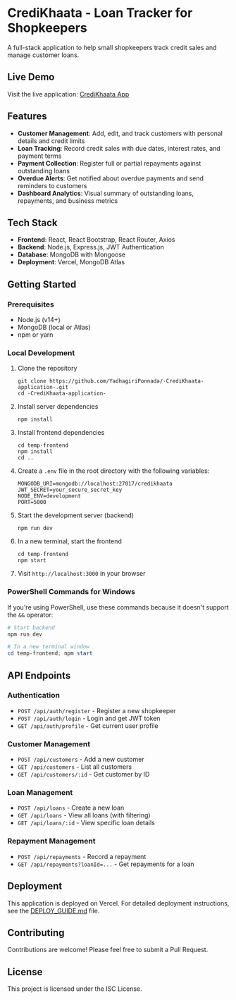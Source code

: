 # CrediKhaata - Loan Tracker for Shopkeepers

A full-stack application to help small shopkeepers track credit sales and manage customer loans.

## Live Demo

Visit the live application: [CrediKhaata App](https://credikhaata-application.vercel.app/)

## Features

- **Customer Management**: Add, edit, and track customers with personal details and credit limits
- **Loan Tracking**: Record credit sales with due dates, interest rates, and payment terms
- **Payment Collection**: Register full or partial repayments against outstanding loans
- **Overdue Alerts**: Get notified about overdue payments and send reminders to customers
- **Dashboard Analytics**: Visual summary of outstanding loans, repayments, and business metrics

## Tech Stack

- **Frontend**: React, React Bootstrap, React Router, Axios
- **Backend**: Node.js, Express.js, JWT Authentication
- **Database**: MongoDB with Mongoose
- **Deployment**: Vercel, MongoDB Atlas

## Getting Started

### Prerequisites

- Node.js (v14+)
- MongoDB (local or Atlas)
- npm or yarn

### Local Development

1. Clone the repository
   ```
   git clone https://github.com/YadhagiriPonnada/-CrediKhaata-application-.git
   cd -CrediKhaata-application-
   ```

2. Install server dependencies
   ```
   npm install
   ```

3. Install frontend dependencies
   ```
   cd temp-frontend
   npm install
   cd ..
   ```

4. Create a `.env` file in the root directory with the following variables:
   ```
   MONGODB_URI=mongodb://localhost:27017/credikhaata
   JWT_SECRET=your_secure_secret_key
   NODE_ENV=development
   PORT=5000
   ```

5. Start the development server (backend)
   ```
   npm run dev
   ```

6. In a new terminal, start the frontend
   ```
   cd temp-frontend
   npm start
   ```

7. Visit `http://localhost:3000` in your browser

### PowerShell Commands for Windows

If you're using PowerShell, use these commands because it doesn't support the `&&` operator:

```powershell
# Start backend
npm run dev

# In a new terminal window
cd temp-frontend; npm start
```

## API Endpoints

### Authentication
- `POST /api/auth/register` - Register a new shopkeeper
- `POST /api/auth/login` - Login and get JWT token
- `GET /api/auth/profile` - Get current user profile

### Customer Management
- `POST /api/customers` - Add a new customer
- `GET /api/customers` - List all customers
- `GET /api/customers/:id` - Get customer by ID

### Loan Management
- `POST /api/loans` - Create a new loan
- `GET /api/loans` - View all loans (with filtering)
- `GET /api/loans/:id` - View specific loan details

### Repayment Management
- `POST /api/repayments` - Record a repayment
- `GET /api/repayments?loanId=...` - Get repayments for a loan

## Deployment

This application is deployed on Vercel. For detailed deployment instructions, see the [DEPLOY_GUIDE.md](./DEPLOY_GUIDE.md) file.

## Contributing

Contributions are welcome! Please feel free to submit a Pull Request.

## License

This project is licensed under the ISC License.